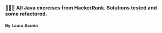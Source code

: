 ### 💪👩‍💻 All Java exercises from HackerRank. Solutions tested and some refactored.
#### By Laura Acuña 
